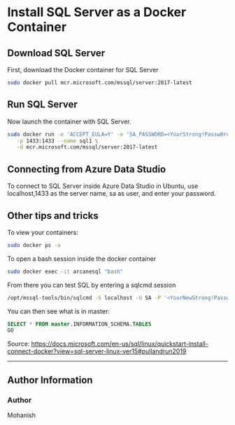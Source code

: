 # Install SQL Server as a Docker Container
## Download SQL Server 
First, download the Docker container for SQL Server
```bash
sudo docker pull mcr.microsoft.com/mssql/server:2017-latest
```

## Run SQL Server
Now launch the container with SQL Server.
```bash
sudo docker run -e 'ACCEPT_EULA=Y' -e 'SA_PASSWORD=<YourStrong!Passw0rd>' \
   -p 1433:1433 --name sql1 \
   -d mcr.microsoft.com/mssql/server:2017-latest
```

## Connecting from Azure Data Studio
To connect to SQL Server inside Azure Data Studio in Ubuntu, use localhost,1433 as the server name, sa as user, and enter your password. 

## Other tips and tricks
To view your containers:
```bash
sudo docker ps -a   
```

To open a bash session inside the docker container
```bash
sudo docker exec -it arcanesql "bash"
```
From there you can test SQL by entering a sqlcmd session
```bash
/opt/mssql-tools/bin/sqlcmd -S localhost -U SA -P '<YourNewStrong!Passw0rd>'
```
You can then see what is in master:
```sql
SELECT * FROM master.INFORMATION_SCHEMA.TABLES
GO
```

Source:
https://docs.microsoft.com/en-us/sql/linux/quickstart-install-connect-docker?view=sql-server-linux-ver15#pullandrun2019


---


## Author Information

### Author
Mohanish
